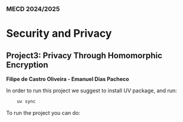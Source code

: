 ### MECD 2024/2025
# Security and Privacy
## Project3: Privacy Through Homomorphic Encryption

**Filipe de Castro Oliveira - Emanuel Dias Pacheco**

In order to run this project we suggest to install UV package, and run:

```bash
    uv sync
```

To run the project you can do:
